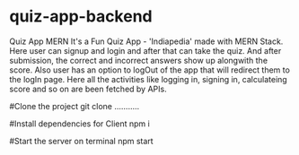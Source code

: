 # quiz-app-backend

Quiz App MERN It's a Fun Quiz App - 'Indiapedia' made with MERN Stack. Here user can signup and login and after that can take the quiz. And after submission, the correct and incorrect answers show up alongwith the score. Also user has an option to logOut of the app that will redirect them to the logIn page. Here all the activities like logging in, signing in, calculateing score and so on are been fetched by APIs.

#Clone the project 
git clone ...........

#Install dependencies for Client 
npm i

#Start the server on terminal 
npm start

